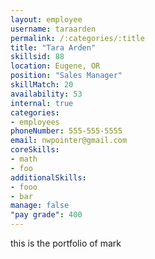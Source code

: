 ```yaml
--- 
layout: employee 
username: taraarden
permalink: /:categories/:title 
title: "Tara Arden" 
skillsid: 88 
location: Eugene, OR
position: "Sales Manager"
skillMatch: 20
availability: 53
internal: true
categories: 
- employees
phoneNumber: 555-555-5555 
email: nwpointer@gmail.com
coreSkills:
- math 
- foo
additionalSkills:
- fooo
- bar
manage: false
"pay grade": 400
---
```


this is the portfolio of mark